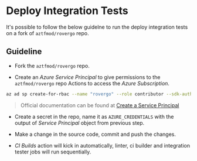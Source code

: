 # Deploy Integration Tests

It's possible to follow the below guidelne to run the deploy integration tests on a fork of `aztfmod/rovergo` repo.

## Guideline

- Fork the `aztfmod/rovergo` repo.

- Create an _Azure Service Principal_ to give permissions to the `aztfmod/rovergo` repo Actions to access the _Azure Subscription_.

```bash
az ad sp create-for-rbac --name "rovergo" --role contributor --sdk-auth
```

> Official documentation can be found at [Create a Service Principal](https://docs.microsoft.com/en-us/cli/azure/create-an-azure-service-principal-azure-cli)

- Create a secret in the repo, name it as `AZURE_CREDENTIALS` with the output of _Service Principal_ object from previous step.

- Make a change in the source code, commit and push the changes.

- _CI Builds_ action will kick in automatically, linter, ci builder and integration tester jobs will run sequentially.
